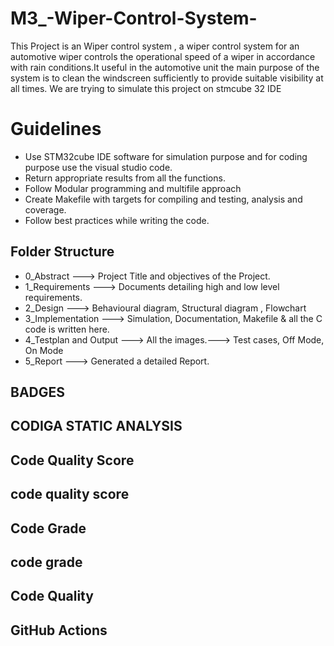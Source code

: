 # M3_-Wiper-Control-System-
This Project is an Wiper control system , a wiper control system for an automotive wiper controls the operational speed of a wiper in accordance with rain conditions.It useful in the automotive unit the main purpose of the system is to clean the windscreen sufficiently to provide suitable visibility at all times.
We are trying to simulate this project on stmcube 32 IDE
# Guidelines
* Use STM32cube IDE software for simulation purpose and for coding purpose use the visual studio code.
* Return appropriate results from all the functions.
* Follow Modular programming and multifile approach
* Create Makefile with targets for compiling and testing, analysis and coverage.
* Follow best practices while writing the code.
 
## Folder Structure
* 0_Abstract ---> Project Title and objectives of the Project.
* 1_Requirements ---> Documents detailing high and low level requirements.
* 2_Design --->  Behavioural diagram, Structural diagram , Flowchart
* 3_Implementation ---> Simulation, Documentation, Makefile & all the C code is written here.
* 4_Testplan and Output ---> All the images.---> Test cases,  Off Mode, On Mode
* 5_Report ---> Generated a detailed Report.
 
## BADGES
## CODIGA STATIC ANALYSIS
## Code Quality Score
## code quality score

## Code Grade
## code grade

## Code Quality
## GitHub Actions
